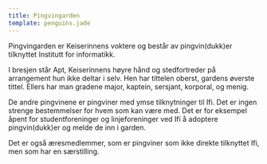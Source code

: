 ```yaml
---
title: Pingvingarden
template: penguins.jade
---
```


Pingvingarden er Keiserinnens voktere og består av pingvin(dukk)er tilknyttet Institutt for informatikk.

I bresjen står Apt, Keiserinnens høyre hånd og stedfortreder på arrangement hun ikke deltar i selv. Hen har tittelen oberst, gardens øverste tittel. Ellers har man gradene major, kaptein, sersjant, korporal, og menig.

De andre pingvinene er pingviner med ymse tilknytninger til Ifi. Det er ingen strenge bestemmelser for hvem som kan være med. Det er for eksempel åpent for studentforeninger og linjeforeninger ved Ifi å adoptere pingvin(dukk)er og melde de inn i garden.

Det er også æresmedlemmer, som er pingviner som ikke direkte tilknyttet Ifi, men som har en særstilling.